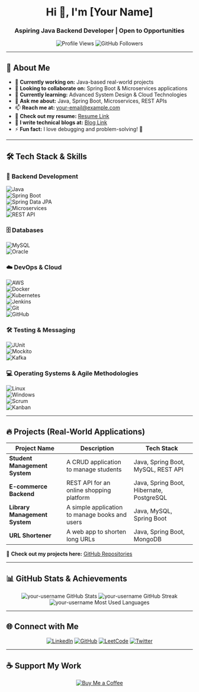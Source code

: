 <h1 align="center">Hi 👋, I'm [Your Name]</h1>
<h3 align="center">Aspiring Java Backend Developer | Open to Opportunities</h3>

<p align="center">
  <img src="https://komarev.com/ghpvc/?username=your-username&label=Profile%20Views&color=0e75b6&style=flat" alt="Profile Views" />
  <img src="https://img.shields.io/github/followers/your-username?label=Followers&style=social" alt="GitHub Followers" />
</p>

---

## 🚀 **About Me**  

- 🔭 **Currently working on:** Java-based real-world projects  
- 👯 **Looking to collaborate on:** Spring Boot & Microservices applications  
- 🌱 **Currently learning:** Advanced System Design & Cloud Technologies  
- 💬 **Ask me about:** Java, Spring Boot, Microservices, REST APIs  
- 📫 **Reach me at:** [your-email@example.com](mailto:your-email@example.com)  
- 📄 **Check out my resume:** [Resume Link](Resume-Link)  
- 📝 **I write technical blogs at:** [Blog Link](Blog-URL)  
- ⚡ **Fun fact:** I love debugging and problem-solving! 🚀  

---

## 🛠️ **Tech Stack & Skills**  

### 🚀 **Backend Development**  
![Java](https://img.shields.io/badge/Java-ED8B00?style=for-the-badge&logo=java&logoColor=white)  
![Spring Boot](https://img.shields.io/badge/Spring%20Boot-6DB33F?style=for-the-badge&logo=spring&logoColor=white)  
![Spring Data JPA](https://img.shields.io/badge/Spring%20Data%20JPA-6DB33F?style=for-the-badge&logo=spring&logoColor=white)  
![Microservices](https://img.shields.io/badge/Microservices-005571?style=for-the-badge)  
![REST API](https://img.shields.io/badge/REST%20API-005571?style=for-the-badge)  

### 🗄 **Databases**  
![MySQL](https://img.shields.io/badge/MySQL-4479A1?style=for-the-badge&logo=mysql&logoColor=white)  
![Oracle](https://img.shields.io/badge/Oracle-F80000?style=for-the-badge&logo=oracle&logoColor=white)  

### ☁️ **DevOps & Cloud**  
![AWS](https://img.shields.io/badge/AWS-232F3E?style=for-the-badge&logo=amazonaws&logoColor=white)  
![Docker](https://img.shields.io/badge/Docker-2496ED?style=for-the-badge&logo=docker&logoColor=white)  
![Kubernetes](https://img.shields.io/badge/Kubernetes-326CE5?style=for-the-badge&logo=kubernetes&logoColor=white)  
![Jenkins](https://img.shields.io/badge/Jenkins-D24939?style=for-the-badge&logo=jenkins&logoColor=white)  
![Git](https://img.shields.io/badge/Git-F05032?style=for-the-badge&logo=git&logoColor=white)  
![GitHub](https://img.shields.io/badge/GitHub-181717?style=for-the-badge&logo=github&logoColor=white)  

### 🛠 **Testing & Messaging**  
![JUnit](https://img.shields.io/badge/JUnit-25A162?style=for-the-badge&logo=junit5&logoColor=white)  
![Mockito](https://img.shields.io/badge/Mockito-25A162?style=for-the-badge&logo=junit5&logoColor=white)  
![Kafka](https://img.shields.io/badge/Kafka-231F20?style=for-the-badge&logo=apachekafka&logoColor=white)  

### 💻 **Operating Systems & Agile Methodologies**  
![Linux](https://img.shields.io/badge/Linux-FCC624?style=for-the-badge&logo=linux&logoColor=black)  
![Windows](https://img.shields.io/badge/Windows-0078D6?style=for-the-badge&logo=windows&logoColor=white)  
![Scrum](https://img.shields.io/badge/Scrum-6DB33F?style=for-the-badge)  
![Kanban](https://img.shields.io/badge/Kanban-6DB33F?style=for-the-badge)  

---

## 🔥 **Projects (Real-World Applications)**  

| Project Name | Description | Tech Stack |
|-------------|------------|------------|
| **Student Management System** | A CRUD application to manage students | Java, Spring Boot, MySQL, REST API |
| **E-commerce Backend** | REST API for an online shopping platform | Java, Spring Boot, Hibernate, PostgreSQL |
| **Library Management System** | A simple application to manage books and users | Java, MySQL, Spring Boot |
| **URL Shortener** | A web app to shorten long URLs | Java, Spring Boot, MongoDB |

🔗 **Check out my projects here:** [GitHub Repositories](https://github.com/your-username)  

---

## 📊 **GitHub Stats & Achievements**  

<p align="center">
  <img src="https://github-readme-stats.vercel.app/api?username=your-username&show_icons=true&theme=radical" alt="your-username GitHub Stats" />
  <img src="https://streak-stats.demolab.com?user=your-username&theme=radical" alt="your-username GitHub Streak" />
  <img src="https://github-readme-stats.vercel.app/api/top-langs/?username=your-username&layout=compact&theme=radical" alt="your-username Most Used Languages" />
</p>

---

## 🌐 **Connect with Me**  

<p align="center">
  <a href="https://linkedin.com/in/yourusername"><img src="https://img.shields.io/badge/LinkedIn-0077B5?style=for-the-badge&logo=linkedin&logoColor=white" alt="LinkedIn" /></a>
  <a href="https://github.com/your-username"><img src="https://img.shields.io/badge/GitHub-181717?style=for-the-badge&logo=github&logoColor=white" alt="GitHub" /></a>
  <a href="https://leetcode.com/yourusername/"><img src="https://img.shields.io/badge/LeetCode-FFA116?style=for-the-badge&logo=leetcode&logoColor=black" alt="LeetCode" /></a>
  <a href="https://twitter.com/yourusername"><img src="https://img.shields.io/badge/Twitter-1DA1F2?style=for-the-badge&logo=twitter&logoColor=white" alt="Twitter" /></a>
</p>

---

## ☕ **Support My Work**  

<p align="center">
  <a href="https://www.buymeacoffee.com/yourusername"><img src="https://img.shields.io/badge/Buy%20Me%20a%20Coffee-FFDD00?style=for-the-badge&logo=buy-me-a-coffee&logoColor=black" alt="Buy Me a Coffee" /></a>
</p>
